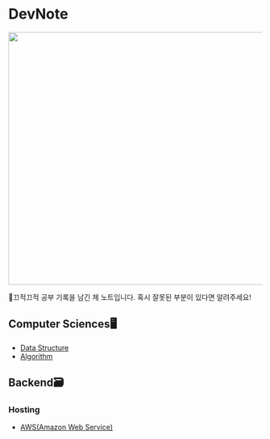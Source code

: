 # DevNote

<img src="https://images.unsplash.com/photo-1535982330050-f1c2fb79ff78?q=80&w=1974&auto=format&fit=crop&ixlib=rb-4.0.3&ixid=M3wxMjA3fDB8MHxwaG90by1wYWdlfHx8fGVufDB8fHx8fA%3D%3D" width="900" height="500" />  

📒끄적끄적 공부 기록을 남긴 제 노트입니다. 혹시 잘못된 부분이 있다면 알려주세요!

## Computer Sciences🖥️

- [Data Structure](/Data%20Structure/Data%20Structure%20Learning%20Guide.md)
- [Algorithm](/Algorithm/Algorithm%20Learning%20Guide.md)  

## Backend🗃️
### Hosting
- [AWS(Amazon Web Service)](./Backend/Hosting/AWS/AWS%20Learning%20Guide.md)
